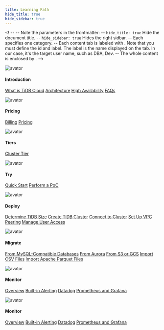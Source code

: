 ```yaml
---
title: Learning Path
hide_title: true
hide_sidebar: true
---
```

<! --
-- Note the parameters in the frontmatter:
    -- `hide_title: true` Hide the document title.
    -- `hide_sidebar: true` Hides the right sidbar.
-- Each <LearningPath> specifies one category.
-- Each content tab is labeled with <LearningPathContent>. Note that you must define the id and label. The label is the name displayed on the tab. In our case, it's the target user name, such as DBA, Dev.
-- The whole content is enclosed by <LearningPathContainer>.
-->

<LearningPathContainer>

<!-- Tab lable
<LearningPathContent id="dba" label="dba title">
-->
<LearningPath>

![avator](https://avatars.githubusercontent.com/u/773853)

<h4>Introduction</h4>

[What is TiDB Cloud](/tidb-cloud/tidb-cloud-intro.md)
[Architecture](/tidb-cloud/tidb-cloud-intro.md#architecture)
[High Availability](/tidb-cloud/high-availability-with-multi-az.md)
[FAQs](/tidb-cloud/tidb-cloud-faq.md)

</LearningPath>

<LearningPath>

![avator](https://avatars.githubusercontent.com/u/773853)

<h4>Pricing</h4>

[Billing](/tidb-cloud/tidb-cloud-billing.md)
[Pricing](https://en.pingcap.com/tidb-cloud-pricing)

</LearningPath>

<LearningPath>

![avator](https://avatars.githubusercontent.com/u/773853)

<h4>Tiers</h4>

[Cluster Tier](/tidb-cloud/select-cluster-tier.md)

</LearningPath>

<LearningPath>

![avator](https://avatars.githubusercontent.com/u/773853)

<h4>Try</h4>

[Quick Start](/tidb-cloud/tidb-cloud-quickstart.md)
[Perform a PoC](/tidb-cloud/tidb-cloud-poc.md)

</LearningPath>

<LearningPath>

![avator](https://avatars.githubusercontent.com/u/773853)

<h4>Deploy</h4>

[Determine TiDB Size](/tidb-cloud/size-your-cluster.md)
[Create TiDB Cluster](/tidb-cloud/create-tidb-cluster.md)
[Connect to Cluster](/tidb-cloud/connect-to-tidb-cluster.md)
[Set Up VPC Peering](/tidb-cloud/set-up-vpc-peering-connections.md)
[Manage User Access](/tidb-cloud/manage-user-access.md)

</LearningPath>

<LearningPath>

![avator](https://avatars.githubusercontent.com/u/773853)

<h4>Migrate</h4>

[From MySQL-Compatible Databases](/tidb-cloud/migrate-data-into-tidb.md)
[From Aurora](/tidb-cloud/migrate-from-aurora-bulk-import.md)
[From S3 or GCS](/tidb-cloud/migrate-from-amazon-s3-or-gcs.md)
[Import CSV Files](/tidb-cloud/import-csv-files.md)
[Import Apache Parquet Files](/tidb-cloud/import-parquet-files.md)

</LearningPath>

<LearningPath>

![avator](https://avatars.githubusercontent.com/u/773853)

<h4>Monitor</h4>

[Overview](/tidb-cloud/monitor-tidb-cluster.md)
[Built-in Alerting](/tidb-cloud/monitor-built-in-alerting.md)
[Datadog](tidb-cloud/monitor-datadog-integration.md)
[Prometheus and Grafana](/tidb-cloud/monitor-prometheus-and-grafana-integration.md)

</LearningPath>

<LearningPath>

![avator](https://avatars.githubusercontent.com/u/773853)

<h4>Monitor</h4>

[Overview](/tidb-cloud/monitor-tidb-cluster.md)
[Built-in Alerting](/tidb-cloud/monitor-built-in-alerting.md)
[Datadog](tidb-cloud/monitor-datadog-integration.md)
[Prometheus and Grafana](/tidb-cloud/monitor-prometheus-and-grafana-integration.md)

</LearningPath>

<!-- Tab 标签
</LearningPathContent>
-->
</LearningPathContainer>
